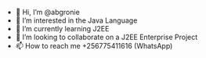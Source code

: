 - 👋 Hi, I’m @abgronie
- 👀 I’m interested in the Java Language
- 🌱 I’m currently learning J2EE
- 💞️ I’m looking to collaborate on a J2EE Enterprise Project
- 📫 How to reach me +256775411616 (WhatsApp)

<!---
abgronie/abgronie is a ✨ special ✨ repository because its `README.md` (this file) appears on your GitHub profile.
You can click the Preview link to take a look at your changes.
--->
